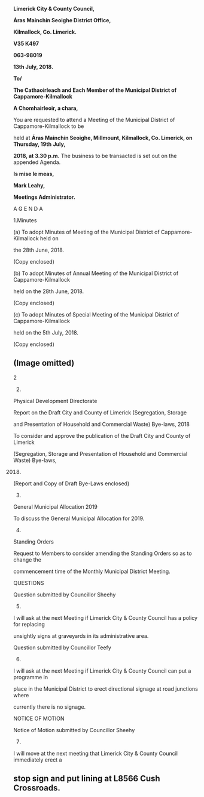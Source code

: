 **Limerick City & County Council,**

**Áras Mainchín Seoighe District Office,**

**Kilmallock, Co. Limerick.**

**V35 K497**

**063-98019**

**13th July, 2018.**

**To/**

**The Cathaoirleach and Each Member of the Municipal District of Cappamore-Kilmallock**

**A Chomhairleoir, a chara,**

You are requested to attend a Meeting of the Municipal District of Cappamore-Kilmallock to be

held at **Áras Mainchín Seoighe, Millmount, Kilmallock, Co. Limerick, on Thursday, 19th** **July,**

**2018, at 3.30 p.m.** The business to be transacted is set out on the appended Agenda.

**Is mise le meas,**

**Mark Leahy,**

**Meetings Administrator.**

A G E N D A

1.Minutes

(a) To adopt Minutes of Meeting of the Municipal District of Cappamore-Kilmallock held on

the 28th June, 2018.

(Copy enclosed)

(b) To adopt Minutes of Annual Meeting of the Municipal District of Cappamore-Kilmallock

held on the 28th June, 2018.

(Copy enclosed)

(c) To adopt Minutes of Special Meeting of the Municipal District of Cappamore-Kilmallock

held on the 5th July, 2018.

(Copy enclosed)

(Image omitted)
---
2

2.

Physical Development Directorate

Report on the Draft City and County of Limerick (Segregation, Storage

and Presentation of Household and Commercial Waste) Bye-laws, 2018

To consider and approve the publication of the Draft City and County of Limerick

(Segregation, Storage and Presentation of Household and Commercial Waste) Bye-laws,

2018.

(Report and Copy of Draft Bye-Laws enclosed)

3.

General Municipal Allocation 2019

To discuss the General Municipal Allocation for 2019.

4.

Standing Orders

Request to Members to consider amending the Standing Orders so as to change the

commencement time of the Monthly Municipal District Meeting.

QUESTIONS

Question submitted by Councillor Sheehy

5.

I will ask at the next Meeting if Limerick City & County Council has a policy for replacing

unsightly signs at graveyards in its administrative area.

Question submitted by Councillor Teefy

6.

I will ask at the next Meeting if Limerick City & County Council can put a programme in

place in the Municipal District to erect directional signage at road junctions where

currently there is no signage.

NOTICE OF MOTION

Notice of Motion submitted by Councillor Sheehy

7.

I will move at the next meeting that Limerick City & County Council immediately erect a

stop sign and put lining at L8566 Cush Crossroads.
---
